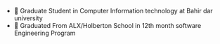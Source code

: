 - 🌱 Graduate Student in Computer Information technology at Bahir dar university
- 💞️ Graduated From ALX/Holberton School in 12th month software Engineering Program

